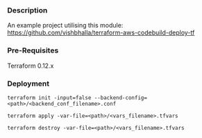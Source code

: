 ### Description

An example project utilising this module: https://github.com/vishbhalla/terraform-aws-codebuild-deploy-tf

### Pre-Requisites

Terraform 0.12.x

### Deployment

`terraform init -input=false --backend-config=<path>/<backend_conf_filename>.conf`

`terraform apply -var-file=<path>/<vars_filename>.tfvars`

`terraform destroy -var-file=<path>/<vars_filename>.tfvars`

